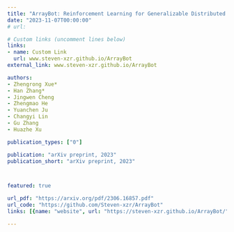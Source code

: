 ```yaml
---
title: "ArrayBot: Reinforcement Learning for Generalizable Distributed Manipulation through Touch"
date: "2023-11-07T00:00:00"
# url: 

# Custom links (uncomment lines below)
links:
- name: Custom Link
  url: www.steven-xzr.github.io/ArrayBot
external_link: www.steven-xzr.github.io/ArrayBot

authors:
- Zhengrong Xue*
- Han Zhang*
- Jingwen Cheng
- Zhengmao He
- Yuanchen Ju
- Changyi Lin
- Gu Zhang
- Huazhe Xu

publication_types: ["0"]

publication: "arXiv preprint, 2023"
publication_short: "arXiv preprint, 2023"



featured: true

url_pdf: "https://arxiv.org/pdf/2306.16857.pdf"
url_code: "https://github.com/Steven-xzr/ArrayBot"
links: [{name: "website", url: "https://steven-xzr.github.io/ArrayBot/"}]

---
```

